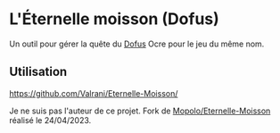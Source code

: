 # L'Éternelle moisson (Dofus)
Un outil pour gérer la quête du [Dofus](http://dofus.com) Ocre pour le jeu du même nom.

## Utilisation
https://github.com/Valrani/Eternelle-Moisson/

Je ne suis pas l'auteur de ce projet.
Fork de [Mopolo/Eternelle-Moisson](https://github.com/Mopolo/Eternelle-Moisson) réalisé le 24/04/2023.
